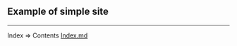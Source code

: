 ## Example of simple site

___
Index => Contents [Index.md](https://github.com/tryteex/tiny-web/blob/main/doc/Index.md)  